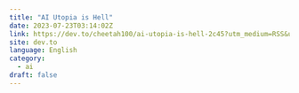 ```yaml
---
title: "AI Utopia is Hell"
date: 2023-07-23T03:14:02Z
link: https://dev.to/cheetah100/ai-utopia-is-hell-2c45?utm_medium=RSS&utm_source=news.12bit.vn
site: dev.to
language: English
category:
  - ai
draft: false
---
```

